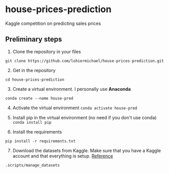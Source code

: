 # house-prices-prediction

Kaggle competition on predicting sales prices

## Preliminary steps

1. Clone the repository in your files

```git clone https://github.com/lohiermichael/house-prices-prediction.git```

2. Get in the repository

```cd house-prices-prediction```

3. Create a virtual environment. I personally use **Anaconda**

```conda create --name house-pred```

4. Activate the virtual environment
```conda activate house-pred```

5. Install pip in the virtual environment (no need if you don't use conda)
```conda install pip```

6. Install the requirements

```pip install -r requirements.txt```

7. Download the datasets from Kaggle. Make sure that you have a Kaggle account and that everything is setup. [Reference](https://github.com/Kaggle/kaggle-api)

```.scripts/manage_datasets```

